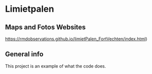 # Limietpalen
## Maps and Fotos Websites
https://rmdobservations.github.io/limietPalen_FortVechten/index.html)

## General info
This project is an example of what the code does.
	
